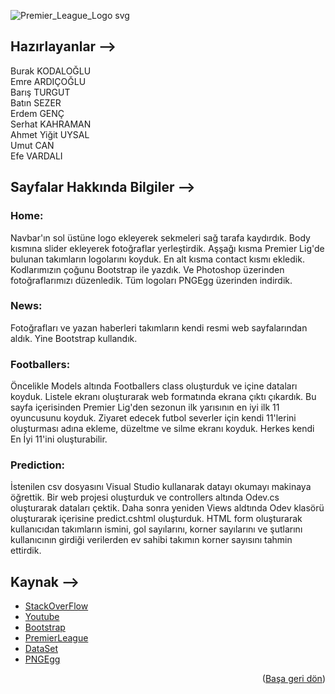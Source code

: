<div id="top"></div>

![Premier_League_Logo svg](https://user-images.githubusercontent.com/74763030/149812595-bd3dbb97-481c-48c4-b65a-f7381f8853c2.png)

## Hazırlayanlar -->

Burak KODALOĞLU <br>
Emre ARDIÇOĞLU <br>
Barış TURGUT <br>
Batın SEZER <br>
Erdem GENÇ <br>
Serhat KAHRAMAN <br>
Ahmet Yiğit UYSAL <br>
Umut CAN <br>
Efe VARDALI <br>


## Sayfalar Hakkında Bilgiler -->
### Home: <br>

Navbar'ın sol üstüne logo ekleyerek sekmeleri sağ tarafa kaydırdık. Body kısmına slider ekleyerek fotoğraflar yerleştirdik. Aşşağı kısma Premier Lig'de bulunan takımların logolarını koyduk. En alt kısma contact kısmı ekledik. Kodlarımızın çoğunu Bootstrap ile yazdık. Ve Photoshop üzerinden fotoğraflarımızı düzenledik. Tüm logoları PNGEgg üzerinden indirdik. <br>

### News: <br>

Fotoğrafları ve yazan haberleri takımların kendi resmi web sayfalarından aldık. Yine Bootstrap kullandık. <br>

### Footballers: <br>

Öncelikle Models altında Footballers class oluşturduk ve içine dataları koyduk. Listele ekranı oluşturarak web formatında ekrana çıktı çıkardık. Bu sayfa içerisinden Premier Lig'den sezonun ilk yarısının en iyi ilk 11 oyuncusunu koyduk. Ziyaret edecek futbol severler için kendi 11'lerini oluşturması adına ekleme, düzeltme ve silme ekranı koyduk.
Herkes kendi En İyi 11'ini oluşturabilir.
<br>

### Prediction: <br>

İstenilen csv dosyasını Visual Studio kullanarak datayı okumayı makinaya öğrettik. Bir web projesi oluşturduk ve controllers altında Odev.cs oluşturarak dataları çektik. Daha sonra yeniden Views aldtında Odev klasörü oluşturarak içerisine predict.cshtml oluşturduk. HTML form oluşturarak kullanıcıdan takımların ismini, gol sayılarını, korner sayılarını ve şutlarını kullanıcının girdiği verilerden ev sahibi takımın korner sayısını tahmin ettirdik. <br>



## Kaynak -->
* [StackOverFlow](https://stackoverflow.com/)
* [Youtube](https://Youtube.com/)
* [Bootstrap](https://getbootstrap.com)
* [PremierLeague](https://www.premierleague.com)
* [DataSet](https://github.com/Baris-Trgt/YapayZekaFinalOdev/blob/main/E2021new.csv)
* [PNGEgg](https://www.pngegg.com/tr)

<p align="right">(<a href="#top">Başa geri dön</a>)</p>
